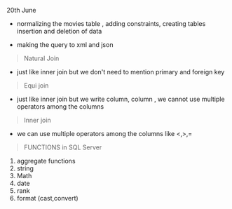 20th June

- normalizing the movies table , adding constraints, creating tables insertion and deletion of data

- making the query to xml and json

> Natural Join

- just like inner join but we don't need to mention primary and foreign key

> Equi join

- just like inner join but we write column, column , we cannot use multiple operators among the columns

> Inner join

- we can use multiple operators among the columns like <,>,=

> FUNCTIONS in SQL Server

1. aggregate functions
2. string
3. Math
4. date
5. rank
6. format (cast,convert)
